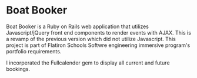 Boat Booker
================

Boat Booker is a Ruby on Rails web application that utilizes Javascript/jQuery front end components to render events with AJAX. This is a revamp of the previous version which did not utilize Javascript. This project is part of Flatiron Schools Softwre engineering immersive program's portfolio requirements.

I incorperated the Fullcalender gem to display all current and future bookings.
